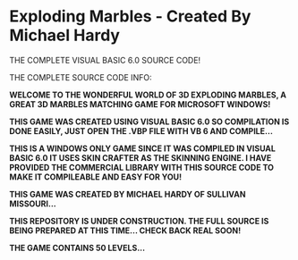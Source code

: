 # Exploding Marbles - Created By Michael Hardy
THE COMPLETE VISUAL BASIC 6.0 SOURCE CODE!

</b>THE COMPLETE SOURCE CODE INFO:<b>
  
WELCOME TO THE WONDERFUL WORLD OF 3D EXPLODING MARBLES, A GREAT 3D MARBLES MATCHING GAME FOR MICROSOFT WINDOWS!

THIS GAME WAS CREATED USING VISUAL BASIC 6.0 SO COMPILATION IS DONE EASILY, JUST OPEN THE .VBP FILE WITH VB 6 AND COMPILE...

THIS IS A WINDOWS ONLY GAME SINCE IT WAS COMPILED IN VISUAL BASIC 6.0 IT USES SKIN CRAFTER AS THE SKINNING ENGINE. I HAVE PROVIDED THE COMMERCIAL LIBRARY WITH THIS SOURCE CODE TO MAKE IT COMPILEABLE AND EASY FOR YOU!

THIS GAME WAS CREATED BY MICHAEL HARDY OF SULLIVAN MISSOURI...

THIS REPOSITORY IS UNDER CONSTRUCTION. THE FULL SOURCE IS BEING PREPARED AT THIS TIME... CHECK BACK REAL SOON!

THE GAME CONTAINS 50 LEVELS...
